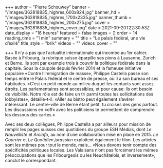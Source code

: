 +++
author = "Pierre Schouwey"
banner = "/images/362818835_highres_600x824.jpg"
banner_hd = "/images/362818835_highres_1700x2335.jpg"
banner_thumb = "/images/362818835_highres_200x275.jpg"
cover = "/images/362818835_highres_cover.jpg"
date = 2021-09-20T22:30:53Z
date_display = "16 heures"
featured = false
images = []
order = 14
reading_time = "1 min"
summary = ""
title = "Le palais fédéral, une vie d’exilé"
title_style = "brik"
videos = ""
videos_cover = ""

+++
Il n’y a pas que l’actualité internationale qui incombe au 1er cahier. Basée à Fribourg, la rubrique suisse éparpille ses pions à Lausanne, Zurich et Berne. Ils sont par exemple trois à couvrir la politique fédérale dans la capitale. Sous la coupole depuis février 2014 et la fameuse initiative populaire «Contre l’immigration de masse», Philippe Castella passe son temps entre le Palais fédéral et le centre de presse, où il a son bureau et ses habitudes. «C’est un petit monde au milieu duquel les contacts sont assez étroits. Les parlementaires sont accessibles, et pour cause: ils ont besoin de visibilité. Notre rôle est de faire un tri parmi toutes les sollicitations des lobbyistes», détaille-t-il. «Aller au bistro peut également s’avérer intéressant. Le centre-ville de Berne étant petit, tu croises des gens partout. Les discussions en «off» avec les politiciens te permettent de comprendre les dessous des cartes.»

Avec ses deux collègues, Philippe Castella a par ailleurs pour mission de remplir les pages suisses des quotidiens du groupe ESH Médias, dont _Le Nouvelliste_ et _Arcinfo_, au nom d’une collaboration mise en place en 2015. _Le Courrier_ et _Le Quotidien jurassien_ exploitent également le filon. Les articles sont les mêmes pour tout le monde, mais… «Nous devons tenir compte des spécificités politiques locales. Les Valaisans n’ont pas forcément les mêmes préoccupations que les Fribourgeois ou les Neuchâtelois, et inversement», conclut le correspondant.